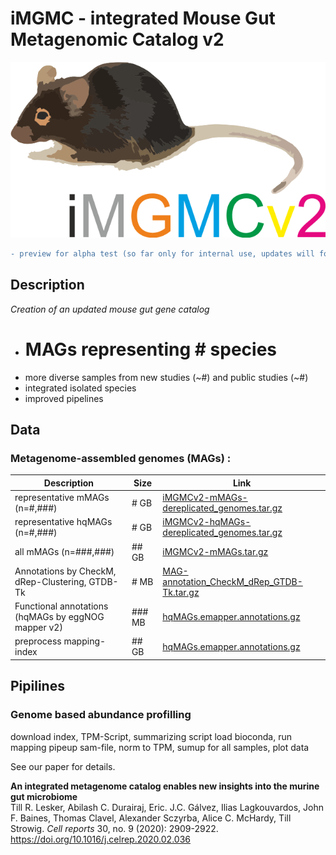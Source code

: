 # iMGMC - integrated Mouse Gut Metagenomic Catalog v2

![logo](/images/logo.png)

```diff
- preview for alpha test (so far only for internal use, updates will follow)
```

## Description
*Creation of an updated mouse gut gene catalog*
  - # MAGs representing # species
  - more diverse samples from new studies (~#) and public studies (~#)
  - integrated isolated species
  - improved pipelines

## Data

### Metagenome-assembled genomes (MAGs) :

| Description | Size | Link |
|--|--|--|
| representative mMAGs (n=#,###) | # GB | [iMGMCv2-mMAGs-dereplicated_genomes.tar.gz](https://nubes.helmholtz-berlin.de/s/dbpSFs97NTbfJbD) | 
| representative hqMAGs (n=#,###) | # GB | [iMGMCv2-hqMAGs-dereplicated_genomes.tar.gz](https://nubes.helmholtz-berlin.de/s/dbpSFs97NTbfJbD) | 
| all mMAGs (n=###,###) | ## GB | [iMGMCv2-mMAGs.tar.gz](https://nubes.helmholtz-berlin.de/s/dbpSFs97NTbfJbD)| 
| Annotations by CheckM, dRep-Clustering, GTDB-Tk | # MB | [MAG-annotation_CheckM_dRep_GTDB-Tk.tar.gz](https://nubes.helmholtz-berlin.de/s/dbpSFs97NTbfJbD) |
| Functional annotations (hqMAGs by eggNOG mapper v2) | ### MB | [hqMAGs.emapper.annotations.gz](https://nubes.helmholtz-berlin.de/s/dbpSFs97NTbfJbD) |
| preprocess mapping-index | ## GB | [hqMAGs.emapper.annotations.gz](https://nubes.helmholtz-berlin.de/s/dbpSFs97NTbfJbD) |

## Pipilines

### Genome based abundance profilling

download index, TPM-Script, summarizing script
load bioconda, run mapping
pipeup sam-file, norm to TPM, sumup for all samples, plot data


See our paper for details.

**An integrated metagenome catalog enables new insights into the murine gut microbiome**  
Till R. Lesker, Abilash C. Durairaj, Eric. J.C. Gálvez, Ilias Lagkouvardos, John F. Baines, Thomas Clavel, Alexander Sczyrba, Alice C. McHardy, Till Strowig. *Cell reports* 30, no. 9 (2020): 2909-2922.
https://doi.org/10.1016/j.celrep.2020.02.036
 